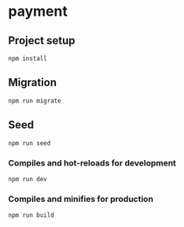 # payment

## Project setup

```
npm install
```

## Migration

```
npm run migrate
```

## Seed

```
npm run seed
```

### Compiles and hot-reloads for development

```
npm run dev
```

### Compiles and minifies for production

```
npm run build
```
